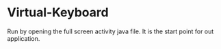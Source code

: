 # Virtual-Keyboard
Run by opening the full screen activity java file. It is the start point for out application.
